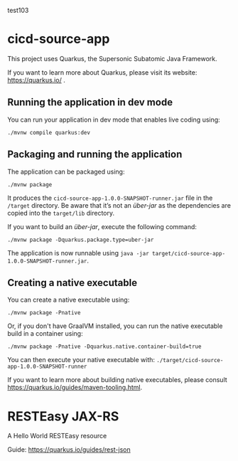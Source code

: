 test103
# cicd-source-app


This project uses Quarkus, the Supersonic Subatomic Java Framework.

If you want to learn more about Quarkus, please visit its website: https://quarkus.io/ .

## Running the application in dev mode

You can run your application in dev mode that enables live coding using:
```shell script
./mvnw compile quarkus:dev
```

## Packaging and running the application

The application can be packaged using:
```shell script
./mvnw package
```
It produces the `cicd-source-app-1.0.0-SNAPSHOT-runner.jar` file in the `/target` directory.
Be aware that it’s not an _über-jar_ as the dependencies are copied into the `target/lib` directory.

If you want to build an _über-jar_, execute the following command:
```shell script
./mvnw package -Dquarkus.package.type=uber-jar
```

The application is now runnable using `java -jar target/cicd-source-app-1.0.0-SNAPSHOT-runner.jar`.

## Creating a native executable

You can create a native executable using:
```shell script
./mvnw package -Pnative
```

Or, if you don't have GraalVM installed, you can run the native executable build in a container using:
```shell script
./mvnw package -Pnative -Dquarkus.native.container-build=true
```

You can then execute your native executable with: `./target/cicd-source-app-1.0.0-SNAPSHOT-runner`

If you want to learn more about building native executables, please consult https://quarkus.io/guides/maven-tooling.html.

# RESTEasy JAX-RS

<p>A Hello World RESTEasy resource</p>

Guide: https://quarkus.io/guides/rest-json
